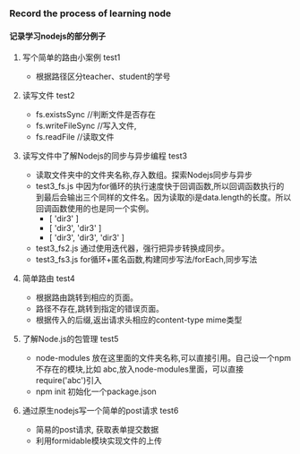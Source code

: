 ### Record the process of learning node

#### 记录学习nodejs的部分例子

1. 写个简单的路由小案例 test1
    * 根据路径区分teacher、student的学号

2. 读写文件 test2
    * fs.existsSync        //判断文件是否存在
    * fs.writeFileSync   //写入文件,
    * fs.readFile  //读取文件

3. 读写文件中了解Nodejs的同步与异步编程 test3
    * 读取文件夹中的文件夹名称,存入数组。探索Nodejs同步与异步
    * test3_fs.js 中因为for循环的执行速度快于回调函数,所以回调函数执行的到最后会输出三个同样的文件名。因为读取的i是data.length的长度。所以回调函数使用的也是同一个实例。
        * [ 'dir3' ]
        * [ 'dir3', 'dir3' ]
        * [ 'dir3', 'dir3', 'dir3' ]
    * test3_fs2.js 通过使用迭代器，强行把异步转换成同步。
    * test3_fs3.js for循环+匿名函数,构建同步写法/forEach,同步写法

4. 简单路由 test4
    * 根据路由跳转到相应的页面。
    * 路径不存在,跳转到指定的错误页面。
    * 根据传入的后缀,返出请求头相应的content-type mime类型 

5. 了解Node.js的包管理 test5
    * node-modules 放在这里面的文件夹名称,可以直接引用。自己设一个npm不存在的模块,比如 abc,放入node-modules里面，可以直接require('abc')引入
    * npm init 初始化一个package.json

6. 通过原生nodejs写一个简单的post请求 test6
    * 简易的post请求,  获取表单提交数据
    * 利用formidable模块实现文件的上传